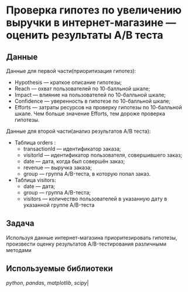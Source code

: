 # Проверка гипотез по увеличению выручки в интернет-магазине — оценить результаты A/B теста

## Данные
Данные для первой части(приоритизация гипотез):
- Hypothesis — краткое описание гипотезы;
- Reach — охват пользователей по 10-балльной шкале;
- Impact — влияние на пользователей по 10-балльной шкале;
- Confidence — уверенность в гипотезе по 10-балльной шкале;
- Efforts — затраты ресурсов на проверку гипотезы по 10-балльной шкале. Чем больше значение Efforts, тем дороже проверка гипотезы.

Данные для второй части(анализ результатов A/B теста):
- Таблица orders :
  - transactionId — идентификатор заказа;
  - visitorId — идентификатор пользователя, совершившего заказ;
  - date — дата, когда был совершён заказ;
  - revenue — выручка заказа;
  - group — группа A/B-теста, в которую попал заказ.
- Таблица visitors:
  - date — дата;
  - group — группа A/B-теста;
  - visitors — количество пользователей в указанную дату в указанной группе A/B-теста

## Задача

Используя данные интернет-магазина приоритезировать гипотезы, произвести оценку результатов A/B-тестирования различными методами

## Используемые библиотеки
*python*, *pandas*, *matplotlib*, *scipy*|
